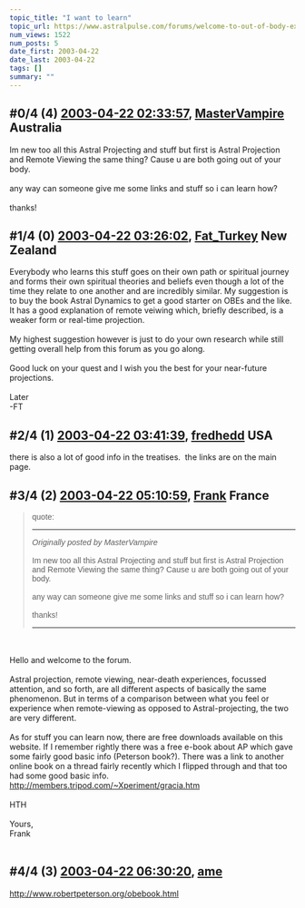 ```yaml
---
topic_title: "I want to learn"
topic_url: https://www.astralpulse.com/forums/welcome-to-out-of-body-experiences!/i-want-to-learn
num_views: 1522
num_posts: 5
date_first: 2003-04-22
date_last: 2003-04-22
tags: []
summary: ""
---
```


## \#0/4 (4) [2003-04-22 02:33:57](https://www.astralpulse.com/forums/index.php?msg=119959), [MasterVampire](https://www.astralpulse.com/forums/profile/?u=2014) Australia ##
<section>
Im new too all this Astral Projecting and stuff but first is Astral Projection and Remote Viewing the same thing? Cause u are both going out of your body.
<br>
<br>
any way can someone give me some links and stuff so i can learn how?
<br>
<br>
thanks!
</section>

## \#1/4 (0) [2003-04-22 03:26:02](https://www.astralpulse.com/forums/index.php?msg=28696), [Fat_Turkey](https://www.astralpulse.com/forums/profile/?u=1507) New Zealand ##
<section>
Everybody who learns this stuff goes on their own path or spiritual journey and forms their own spiritual theories and beliefs even though a lot of the time they relate to one another and are incredibly similar. My suggestion is to buy the book Astral Dynamics to get a good starter on OBEs and the like. It has a good explanation of remote veiwing which, briefly described, is a weaker form or real-time projection.
<br>
<br>
My highest suggestion however is just to do your own research while still getting overall help from this forum as you go along.
<br>
<br>
Good luck on your quest and I wish you the best for your near-future projections.
<br>
<br>
Later
<br>
-FT
</section>

## \#2/4 (1) [2003-04-22 03:41:39](https://www.astralpulse.com/forums/index.php?msg=28697), [fredhedd](https://www.astralpulse.com/forums/profile/?u=692) USA ##
<section>
there is also a lot of good info in the treatises.  the links are on the main page.
</section>

## \#3/4 (2) [2003-04-22 05:10:59](https://www.astralpulse.com/forums/index.php?msg=28700), [Frank](https://www.astralpulse.com/forums/profile/?u=359) France ##
<section>
<blockquote id='"quote"'>
 <font face='"Arial"' id='"quote"' size='"1"'>
  quote:
  <hr height='"1"' id='"quote"' noshade=""/>
  <i>
   Originally posted by MasterVampire
  </i>
  <br>
  <br>
  Im new too all this Astral Projecting and stuff but first is Astral Projection and Remote Viewing the same thing? Cause u are both going out of your body.
  <br>
  <br>
  any way can someone give me some links and stuff so i can learn how?
  <br>
  <br>
  thanks!
  <br>
  <hr height='"1"' id='"quote"' noshade=""/>
 </font>
</blockquote>
<br>
<br>
Hello and welcome to the forum.
<br>
<br>
Astral projection, remote viewing, near-death experiences, focussed attention, and so forth, are all different aspects of basically the same phenomenon. But in terms of a comparison between what you feel or experience when remote-viewing as opposed to Astral-projecting, the two are very different.
<br>
<br>
As for stuff you can learn now, there are free downloads available on this website. If I remember rightly there was a free e-book about AP which gave some fairly good basic info (Peterson book?). There was a link to another online book on a thread fairly recently which I flipped through and that too had some good basic info.
<a class="bbc_link" href="http://members.tripod.com/~Xperiment/gracia.htm" rel="noopener" target="_blank">
 http://members.tripod.com/~Xperiment/gracia.htm
</a>
<br>
<br>
HTH
<br>
<br>
Yours,
<br>
Frank
<br>
<br>
</section>

## \#4/4 (3) [2003-04-22 06:30:20](https://www.astralpulse.com/forums/index.php?msg=28709), [ame](https://www.astralpulse.com/forums/profile/?u=1671)  ##
<section>
<a class="bbc_link" href="http://www.robertpeterson.org/obebook.html" rel="noopener" target="_blank">
 http://www.robertpeterson.org/obebook.html
</a>
<br>
</section>
